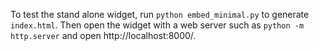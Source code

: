 To test the stand alone widget, run `python embed_minimal.py` to generate `index.html`. Then open the widget with a web server such as `python -m http.server` and open http://localhost:8000/.